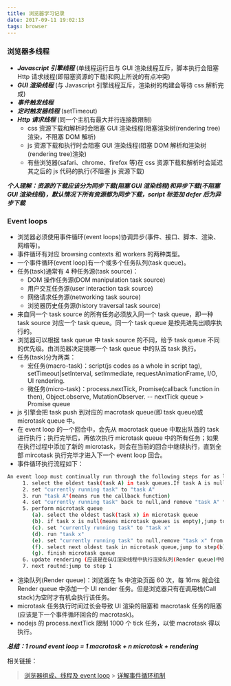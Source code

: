 ```yaml
---
title: 浏览器学习记录
date: 2017-09-11 19:02:13
tags: browser
---
```


### 浏览器多线程

* **_Javascript 引擎线程_** (单线程运行且与 GUI 渲染线程互斥，脚本执行会阻塞 Http 请求线程(即阻塞资源的下载)和网上所说的有点冲突)
* **_GUI 渲染线程_** (与 Javascript 引擎线程互斥，渲染树的构建会等待 css 解析完成)
* **_事件触发线程_**
* **_定时触发器线程_** (setTimeout)
* **_Http 请求线程_** (同一个主机有最大并行连接数限制)
  * css 资源下载和解析时会阻塞 GUI 渲染线程(阻塞渲染树(rendering tree)渲染，不阻塞 DOM 解析)
  * js 资源下载和执行时会阻塞 GUI 渲染线程(阻塞 DOM 解析和渲染树(rendering tree)渲染)
  * 有些浏览器(safari、chrome、firefox 等)在 css 资源下载和解析时会延迟其之后的 js 代码的执行(不阻塞 js 资源下载)

**_个人理解：资源的下载应该分为同步下载(阻塞 GUI 渲染线程)和异步下载(不阻塞 GUI 渲染线程)，默认情况下所有资源都为同步下载，script 标签加 defer 后为异步下载_**

### Event loops

* 浏览器必须使用事件循环(event loops)协调异步(事件、接口、脚本、渲染、网络等)。
* 事件循环有对应 browsing contexts 和 workers 的两种类型。
* 一个事件循环(event loop)有一个或多个任务队列(task queue)。
* 任务(task)通常有 4 种任务源(task source)：
  * DOM 操作任务源(DOM manipulation task source)
  * 用户交互任务源(user interaction task source)
  * 网络请求任务源(networking task source)
  * 浏览器历史任务源(history traversal task source)
* 来自同一个 task source 的所有任务必须放入同一个 task queue，即一种 task source 对应一个 task queue。同一个 task queue 是按先进先出顺序执行的。
* 浏览器可以根据 task queue 中 task source 的不同，给予 task queue 不同的优先级。由浏览器决定挑哪一个 task queue 中的队首 task 执行。
* 任务(task)分为两类：
  * 宏任务(macro-task)：script(js codes as a whole in script tag), setTimeout|setInterval, setImmediate, requestAnimationFrame, I/O, UI rendering.
  * 微任务(micro-task)：process.nextTick, Promise(callback function in then), Object.observe, MutationObserver. -- nextTick queue > Promise queue
* js 引擎会把 task push 到对应的 macrotask queue(即 task queue)或 microtask queue 中。
* 在 event loop 的一个回合中，会先从 macrotask queue 中取出队首的 task 进行执行；执行完毕后，再依次执行 microtask queue 中的所有任务；如果在执行过程中添加了新的 microtask，则会在当前的回合中继续执行，直到全部 mircotask 执行完毕才进入下一个 event loop 回合。
* 事件循环执行流程如下：

```bash
An event loop must continually run through the following steps for as long as it exists:
     1. select the oldest task(task A) in task queues.If task A is null(means task queues is empty),jump to step 5(microtasks steps)
     2. set "currently running task" to "task A"
     3. run "task A"(means run the callback function)
     4. set "currently running task" back to null,and remove "task A" from its task queue
     5. perform microtask queue
        (a). select the oldest task(task x) in microtask queue
        (b). if task x is null(means microtask queues is empty),jump to step (g)
        (c). set "currently running task" to "task x"
        (d). run "task x"
        (e). set "currently running task" to null,remove "task x" from the microtask queue
        (f). select next oldest task in microtask queue,jump to step(b)
        (g). finish microtask queue
     6. update rendering (应该是在GUI渲染线程中执行渲染队列(Render queue)中的所有UI render任务)
     7. next routnd:jump to step 1
```

* 渲染队列(Render queue)：浏览器在 1s 中渲染页面 60 次，每 16ms 就会往 Render queue 中添加一个 UI render 任务。但是浏览器只有在调用栈(Call stack)为空时才有机会执行该任务。
* microtask 任务执行时间过长会导致 UI 渲染的阻塞和 macrotask 任务的阻塞(应该是下一个事件循环回合的 macrotask)。
* nodejs 的 process.nextTick 限制 1000 个 tick 任务，以使 macrotask 得以执行。

**_总结：1 round event loop = 1 macrotask + n microtask + rendering_**

相关链接：

> [浏览器组成、线程及 event loop](http://www.cnblogs.com/kevin2chen/p/6415630.html) > [详解事件循环机制](http://www.jianshu.com/p/12b9f73c5a4f)
